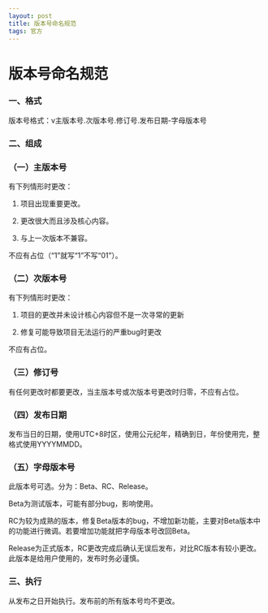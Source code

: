 ```yaml
---
layout: post
title: 版本号命名规范
tags: 官方
---
```


# 版本号命名规范

### 一、格式

版本号格式：v主版本号.次版本号.修订号.发布日期-字母版本号

### 二、组成

### （一）主版本号

有下列情形时更改：

1. 项目出现重要更改。

2. 更改很大而且涉及核心内容。

3. 与上一次版本不兼容。

不应有占位（“1”就写“1”不写“01”）。

### （二）次版本号

有下列情形时更改：

1. 项目的更改并未设计核心内容但不是一次寻常的更新

2. 修复可能导致项目无法运行的严重bug时更改

不应有占位。

### （三）修订号

有任何更改时都要更改，当主版本号或次版本号更改时归零，不应有占位。

### （四）发布日期

发布当日的日期，使用UTC+8时区，使用公元纪年，精确到日，年份使用完，整格式使用YYYYMMDD。

### （五）字母版本号

此版本号可选。分为：Beta、RC、Release。

Beta为测试版本，可能有部分bug，影响使用。

RC为较为成熟的版本，修复Beta版本的bug，不增加新功能，主要对Beta版本中的功能进行微调。若要增加功能就把字母版本号改回Beta。

Release为正式版本，RC更改完成后确认无误后发布，对比RC版本有较小更改。此版本是给用户使用的，发布时务必谨慎。

### 三、执行

从发布之日开始执行。发布前的所有版本号均不更改。
